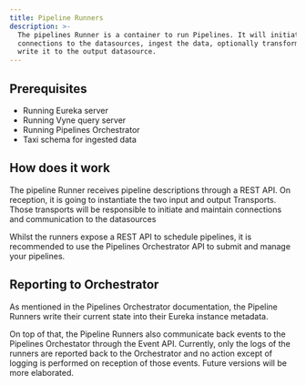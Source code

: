 ```yaml
---
title: Pipeline Runners
description: >-
  The pipelines Runner is a container to run Pipelines. It will initiate the
  connections to the datasources, ingest the data, optionally transform it, and
  write it to the output datasource.
---
```


## Prerequisites

* Running Eureka server
* Running Vyne query server
* Running Pipelines Orchestrator
* Taxi schema for ingested data

## How does it work

The pipeline Runner receives pipeline descriptions through a REST API. On reception, it is going to instantiate the two input and output Transports. Those transports will be responsible to initiate and maintain connections and communication to the datasources

Whilst the runners expose a REST API to schedule pipelines, it is recommended to use the Pipelines Orchestrator API to submit and manage your pipelines.

## Reporting to Orchestrator

As mentioned in the Pipelines Orchestrator documentation, the Pipeline Runners write their current state into their Eureka instance metadata.  
  
On top of that, the Pipeline Runners also communicate back events to the Pipelines Orchestator through the Event API. Currently, only the logs of the runners are reported back to the Orchestrator and no action except of logging is performed on reception of those events. Future versions will be more elaborated.
